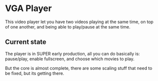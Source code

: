 # VGA Player

This video player let you have two videos playing at the same time, on top of one another, and being able to play/pause at the same time.

## Current state

The player is in SUPER early production, all you can do basically is: pause/play, enable fullscreen, and choose which movies to play.

But the core is almost complete, there are some scaling stuff that need to be fixed, but its getting there.
